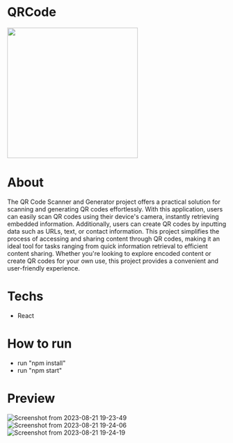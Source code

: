 # QRCode

<img src="https://github.com/PedroBSanchez/qrcode/assets/68929967/e420fc2d-9923-41bf-a1e5-8ebf32715d48" width="300" height="300">

# About

The QR Code Scanner and Generator project offers a practical solution for scanning and generating QR codes effortlessly. With this application, users can easily scan QR codes using their device's camera, instantly retrieving embedded information. Additionally, users can create QR codes by inputting data such as URLs, text, or contact information. This project simplifies the process of accessing and sharing content through QR codes, making it an ideal tool for tasks ranging from quick information retrieval to efficient content sharing. Whether you're looking to explore encoded content or create QR codes for your own use, this project provides a convenient and user-friendly experience.

# Techs
 - React

# How to run

 - run "npm install"
 - run "npm start"

# Preview

![Screenshot from 2023-08-21 19-23-49](https://github.com/PedroBSanchez/qrcode/assets/68929967/5e993bed-57d6-4825-8ff7-2d48a72068bc)
![Screenshot from 2023-08-21 19-24-06](https://github.com/PedroBSanchez/qrcode/assets/68929967/7edc7978-a573-426e-8676-78da77c2fb7a)
![Screenshot from 2023-08-21 19-24-19](https://github.com/PedroBSanchez/qrcode/assets/68929967/a142ba23-7b3a-4121-b42c-7263a7e6d5d5)

